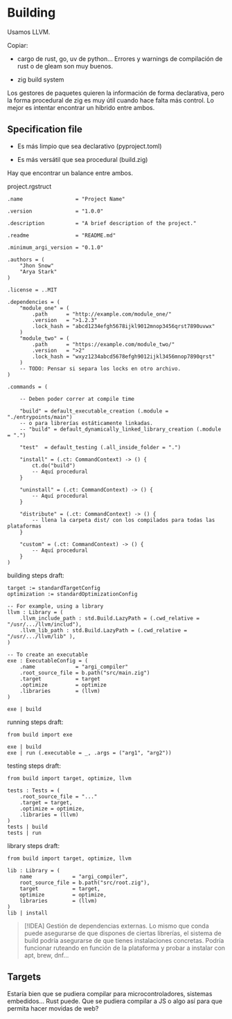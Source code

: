 # Building

Usamos LLVM.

Copiar:

- cargo de rust, go, uv de python...
    Errores y warnings de compilación de rust o de gleam son muy buenos.

- zig build system

Los gestores de paquetes quieren la información de forma declarativa, pero la
forma procedural de zig es muy útil cuando hace falta más control. Lo mejor es
intentar encontrar un hibrido entre ambos.


## Specification file

- Es más limpio que sea declarativo (pyproject.toml)

- Es más versátil que sea procedural (build.zig)

Hay que encontrar un balance entre ambos.

project.rgstruct

```rg
.name                 = "Project Name"

.version              = "1.0.0"

.description          = "A brief description of the project."

.readme               = "README.md"

.minimum_argi_version = "0.1.0"

.authors = (
    "Jhon Snow"
    "Arya Stark"
)

.license = ..MIT

.dependencies = (
    "module_one" = (
        .path      = "http://example.com/module_one/"
        .version   = ">1.2.3"
        .lock_hash = "abcd1234efgh5678ijkl9012mnop3456qrst7890uvwx"
    )
    "module_two" = (
        .path      = "https://example.com/module_two/"
        .version   = ">2"
        .lock_hash = "wxyz1234abcd5678efgh9012ijkl3456mnop7890qrst"
    )
    -- TODO: Pensar si separa los locks en otro archivo.
)

.commands = (

    -- Deben poder correr at compile time

    "build" = default_executable_creation (.module = "./entrypoints/main")
    -- o para librerías estáticamente linkadas.
    -- "build" = default_dynamically_linked_library_creation (.module = ".")

    "test"  = default_testing (.all_inside_folder = ".")

    "install" = (.ct: CommandContext) -> () {
        ct.do("build")
        -- Aquí procedural
    }

    "uninstall" = (.ct: CommandContext) -> () {
        -- Aquí procedural
    }

    "distribute" = (.ct: CommandContext) -> () {
        -- llena la carpeta dist/ con los compilados para todas las plataformas
    }

    "custom" = (.ct: CommandContext) -> () {
        -- Aquí procedural
    }
)
```


building steps draft:

```
target := standardTargetConfig
optimization := standardOptimizationConfig 

-- For example, using a library
llvm : Library = (
	.llvm_include_path : std.Build.LazyPath = (.cwd_relative = "/usr/.../llvm/includ"),
	.llvm_lib_path : std.Build.LazyPath = (.cwd_relative = "/usr/.../llvm/lib" ),
)

-- To create an executable
exe : ExecutableConfig = (
	.name             = "argi_compiler"
	.root_source_file = b.path("src/main.zig")
	.target           = target
	.optimize         = optimize
	.libraries        = (llvm)
)

exe | build
```

running steps draft:

```
from build import exe

exe | build
exe | run (.executable = _, .args = ("arg1", "arg2"))
```

testing steps draft:

```
from build import target, optimize, llvm

tests : Tests = (
    .root_source_file = "..."
    .target = target,
    .optimize = optimize,
    .libraries = (llvm)
)
tests | build
tests | run
```

library steps draft:

```
from build import target, optimize, llvm

lib : Library = (
    name             = "argi_compiler",
    root_source_file = b.path("src/root.zig"),
    target           = target,
    optimize         = optimize,
    libraries        = (llvm)
)
lib | install
```

> [!IDEA] Gestión de dependencias externas.
> Lo mismo que conda puede asegurarse de que dispones de ciertas librerías, el
> sistema de build podría asegurarse de que tienes instalaciones concretas.
> Podría funcionar ruteando en función de la plataforma y probar a instalar con
> apt, brew, dnf...


## Targets

Estaría bien que se pudiera compilar para microcontroladores, sistemas embedidos... Rust puede.
Que se pudiera compilar a JS o algo así para que permita hacer movidas de web?

